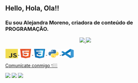 
## Hello, Hola, Ola!!
### Eu sou Alejandra Moreno, criadora de conteúdo de PROGRAMAÇÃO.

<div align="center">
  <a href="https://github.com/alejandramoreno">
  <img height="180em" src="https://github-readme-stats.vercel.app/api?username=alejandramoreno&show_icons=true&theme=dracula&include_all_commits=true&count_private=true"/>
  <img height="180em" src="https://github-readme-stats.vercel.app/api/top-langs/?username=alejandramoreno&layout=compact&langs_count=7&theme=dracula"/>
</div>
  
<div style="display: inline_block"><br>
  <img align = "center" alt = "Rafa-javascript" height="30" width = "40" src="https://raw.githubusercontent.com/devicons/devicon/master/icons/javascript/javascript-original.svg">
  <img align="center" alt="Rafa-HTML" height="30" width="40" src="https://raw.githubusercontent.com/devicons/devicon/master/icons/html5/html5-original.svg">
  <img align="center" alt="Rafa-CSS" height="30" width="40" src="https://raw.githubusercontent.com/devicons/devicon/master/icons/css3/css3-original.svg">
  <img align="center" alt="Rafa-Python" height="30" width="40" src="https://raw.githubusercontent.com/devicons/devicon/master/icons/python/python-original.svg">
   <img align = "center" alt ="Rafa-vscode" height="30" width="40"
 src="https://raw.githubusercontent.com/devicons/devicon/master/icons/vscode/vscode-original.svg">
</div>
  
 Comunícate conmigo 👇🏼
  
<div>
  <a href="https://instagram.com/rafaballerini" target="_blank"><img src="https://img.shields.io/badge/-Instagram-%23E4405F?style=for-the-badge&logo=instagram&logoColor=white" target="_blank"></a>
 	 <a href = "mailto:contatorafaballerini@gmail.com"><img src="https://img.shields.io/badge/-Gmail-%23333?style=for-the-badge&logo=gmail&logoColor=white" target="_blank"></a>
  <a href="https://www.linkedin.com/in/rafaella-ballerini-45875016a" target="_blank"><img src="https://img.shields.io/badge/-LinkedIn-%230077B5?style=for-the-badge&logo=linkedin&logoColor=white" target="_blank"></a> 

 
</div>
  
  <h />
